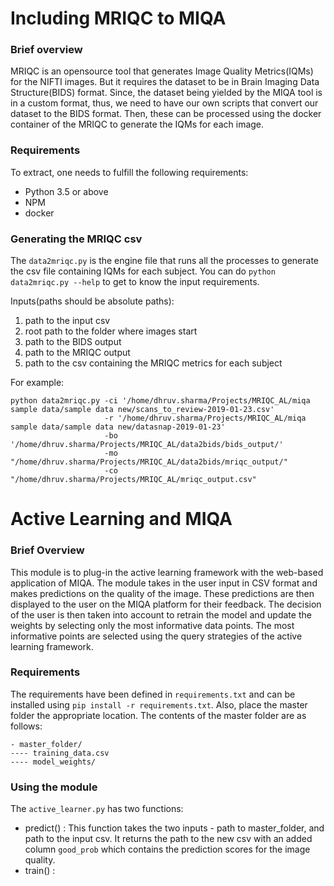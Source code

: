 # Including MRIQC to MIQA

### Brief overview

MRIQC is an opensource tool that generates Image Quality Metrics(IQMs) for the NIFTI images. But it requires the dataset to be in Brain Imaging Data Structure(BIDS) format. Since, the dataset being yielded by the MIQA tool is in a custom format, thus, we need to have our own scripts that convert our dataset to the BIDS format. Then, these can be processed using the docker container of the MRIQC to generate the IQMs for each image.

### Requirements

To extract, one needs to fulfill the following requirements:

* Python 3.5 or above
* NPM
* docker

### Generating the MRIQC csv

The `data2mriqc.py` is the engine file that runs all the processes to generate the csv file containing IQMs for each subject. You can do `python data2mriqc.py --help` to get to know the input requirements.

Inputs(paths should be absolute paths):

1. path to the input csv
2. root path to the folder where images start
3. path to the BIDS output 
4. path to the MRIQC output
5. path to the csv containing the MRIQC metrics for each subject

For example:
```
python data2mriqc.py -ci '/home/dhruv.sharma/Projects/MRIQC_AL/miqa sample data/sample data new/scans_to_review-2019-01-23.csv' 
                     -r '/home/dhruv.sharma/Projects/MRIQC_AL/miqa sample data/sample data new/datasnap-2019-01-23' 
                     -bo '/home/dhruv.sharma/Projects/MRIQC_AL/data2bids/bids_output/' 
                     -mo "/home/dhruv.sharma/Projects/MRIQC_AL/data2bids/mriqc_output/" 
                     -co "/home/dhruv.sharma/Projects/MRIQC_AL/mriqc_output.csv"
```

# Active Learning and MIQA

### Brief Overview

This module is to plug-in the active learning framework with the web-based application of MIQA. The module takes in the user input in CSV format and makes predictions on the quality of the image. These predictions are then displayed to the user on the MIQA platform for their feedback. The decision of the user is then taken into account to retrain the model and update the weights by selecting only the most informative data points. The most informative points are selected using the query strategies of the active learning framework.

### Requirements

The requirements have been defined in `requirements.txt` and can be installed using `pip install -r requirements.txt`. Also, place the master folder the appropriate location. The contents of the master folder are as follows:
```
- master_folder/
---- training_data.csv
---- model_weights/ 
```

### Using the module 

The `active_learner.py` has two functions:
* predict() : This function takes the two inputs - path to master_folder, and path to the input csv. It returns the path to the new csv with an added column `good_prob` which contains the prediction scores for the image quality.
* train() : 
